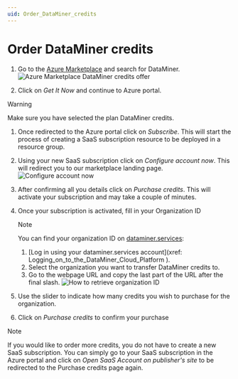 ```yaml
---
uid: Order_DataMiner_credits
---
```


# Order DataMiner credits

1. Go to the [Azure Marketplace](https://azuremarketplace.microsoft.com/) and search for DataMiner.
    ![Azure Marketplace DataMiner credits offer](~/user-guide/images/Azure_Marketplace_Offer.png)

1. Click on *Get It Now* and continue to Azure portal.

> [!WARNING]
> Make sure you have selected the plan DataMiner credits.

1. Once redirected to the Azure portal click on *Subscribe*. This will start the process of creating a SaaS subscription resource to be deployed in a resource group.

1. Using your new SaaS subscription click on *Configure account now*. This will redirect you to our marketplace landing page.
    ![Configure account now](~/user-guide/images/Azure_Portal_Configure.png)

1. After confirming all you details click on *Purchase credits*. This will activate your subscription and may take a couple of minutes.

1. Once your subscription is activated, fill in your Organization ID
   > [!NOTE]
    > You can find your organization ID on [dataminer.services](
    https://dataminer.services):
    >
    > 1. [Log in using your dataminer.services account](xref:
    Logging_on_to_the_DataMiner_Cloud_Platform
    ).
    > 1. Select the organization you want to transfer DataMiner credits to.
    > 1. Go to the webpage URL and copy the last part of the URL after the final slash.
       ![How to retrieve organization ID](~/user-guide/images/Retrieve_Organization_ID.gif)

1. Use the slider to indicate how many credits you wish to purchase for the organization.

1. Click on *Purchase credits* to confirm your purchase

> [!NOTE]
> If you would like to order more credits, you do not have to create a new SaaS subscription. You can simply go to your SaaS subscription in the Azure portal and click on *Open SaaS Account on publisher's site* to be redirected to the Purchase credits page again.
